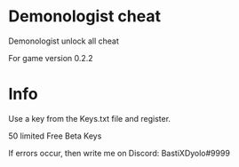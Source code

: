 # Demonologist cheat
Demonologist unlock all cheat 

For game version 0.2.2

# Info

Use a key from the Keys.txt file and register. 

50 limited Free Beta Keys 

If errors occur, then write me on Discord: BastiXDyolo#9999
